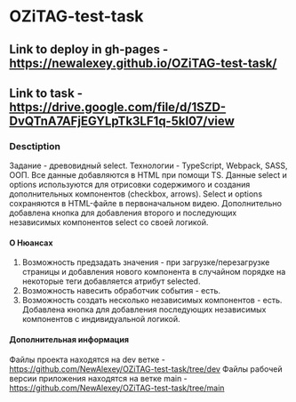 # OZiTAG-test-task

## Link to deploy in gh-pages - https://newalexey.github.io/OZiTAG-test-task/

## Link to task - https://drive.google.com/file/d/1SZD-DvQTnA7AFjEGYLpTk3LF1q-5kI07/view

### Desctiption

Задание - древовидный select.
Технологии - TypeScript, Webpack, SASS, ООП.
Все данные добавляются в HTML при помощи TS.
Данные select и options используются для отрисовки содержимого и создания дополнительных компонентов (checkbox, arrows). Select и options сохраняются в HTML-файле в первоначальном видею.
Дополнительно добавлена кнопка для добавления второго и последующих независимых компонентов select со своей логикой.

#### О Нюансах
1. Возможность предзадать значения - при загрузке/перезагрузке страницы и добавления нового компонента в случайном порядке на некоторые теги <options> добавляется атрибут selected.
2. Возможность навесить обработчик события - есть.
3. Возможность создать несколько независимых компонентов - есть. Добавлена кнопка для добавления последующих независимых компонентов с индивидуальной логикой. 

#### Дополнительная информация
Файлы проекта находятся на dev ветке - https://github.com/NewAlexey/OZiTAG-test-task/tree/dev
Файлы рабочей версии приложения находятся на ветке main - https://github.com/NewAlexey/OZiTAG-test-task/tree/main
